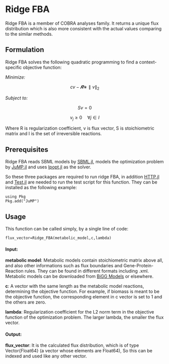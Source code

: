 # Ridge FBA

Ridge FBA is a member of COBRA analyses family. It returns a unique flux distribution which is also more consistent with the actual values comparing to the similar methods.


## Formulation
Ridge FBA solves the following quadratic programming to find a context-specific objective function:



*Minimize:*


$$cv - 𝑹∗\parallel v \parallel_2$$

*Subject to:*

$$Sv=0$$

$$v_j \geq 0 \quad \forall j \in I$$
 
Where R is regularization coefficient, v is flux vector, S is stoichiometric matrix and I is the set of irreversible reactions. 

## Prerequisites
Ridge FBA reads SBML models by [SBML.jl](https://github.com/LCSB-BioCore/SBML.jl), models the optimization problem by [JuMP.jl](https://github.com/jump-dev/JuMP.jl) and uses [Ipopt.jl](https://github.com/jump-dev/Ipopt.jl) as the solver. 

So these three packages are required to run ridge FBA, in addition [HTTP.jl](https://github.com/JuliaWeb/HTTP.jl) and [Test.jl](https://github.com/JuliaLang/julia/blob/master/stdlib/Test/src/Test.jl) are needed to run the test script for this function. 
They can be installed as the following example:
```
using Pkg
Pkg.add("JuMP")
```

## Usage
This function can be called simply, by a single line of code:
```
flux_vector=Ridge_FBA(metabolic_model,c,lambda)
```

 #### Input:
  **metabolic model**: Metabolic models contain stoichiometric matrix above all, and also other informations such as flux boundaries and Gene-Protein-Reaction rules. They can be found in different formats including .xml. Metabolic models can be downloaded from [BiGG Models](http://bigg.ucsd.edu/) or elsewhere.
  
  **c**: A vector with the same length as the metabolic model reactions, determining the objective function.
  For example, if biomass is meant to be the objective function, the corresponding element in c vector is set to 1 and the others are zero. 
  
  **lambda**: Regularization coefficient for the L2 norm term in the objective function of the optimization problem. The larger lambda, the smaller the flux vector.
  
 #### Output:
  **flux_vector**: It is the calculated flux distribution, which is of type Vector{Float64} (a vector whose elements are Float64), So this can be indexed and used like any other vector. 
  
